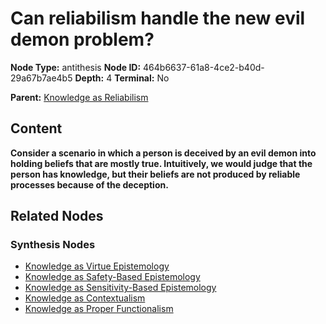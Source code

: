 # Can reliabilism handle the new evil demon problem?

**Node Type:** antithesis
**Node ID:** 464b6637-61a8-4ce2-b40d-29a67b7ae4b5
**Depth:** 4
**Terminal:** No

**Parent:** [Knowledge as Reliabilism](knowledge-as-reliabilism-synthesis-eace054d-4e15-4814-8d46-9d08dba0ba85.md)

## Content

**Consider a scenario in which a person is deceived by an evil demon into holding beliefs that are mostly true. Intuitively, we would judge that the person has knowledge, but their beliefs are not produced by reliable processes because of the deception.**

## Related Nodes

### Synthesis Nodes

- [Knowledge as Virtue Epistemology](knowledge-as-virtue-epistemology-synthesis-582e02ea-dd2e-4f96-8e6f-ee7a668f3783.md)
- [Knowledge as Safety-Based Epistemology](knowledge-as-safety-based-epistemology-synthesis-ad1d0d0c-56de-4268-92dc-9aef8b365e76.md)
- [Knowledge as Sensitivity-Based Epistemology](knowledge-as-sensitivity-based-epistemology-synthesis-54b98a2c-286d-418c-8b03-0dc60d5786fb.md)
- [Knowledge as Contextualism](knowledge-as-contextualism-synthesis-7533ccc5-449a-4ae1-ad69-b1efbc64b976.md)
- [Knowledge as Proper Functionalism](knowledge-as-proper-functionalism-synthesis-21d40df0-f8b3-433c-8105-1fc4f4420083.md)
